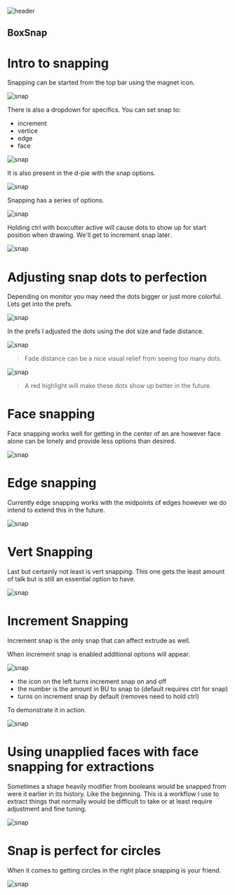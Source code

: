 ![header](img/banner.gif)

## BoxSnap

# Intro to snapping

Snapping can be started from the top bar using the magnet icon.

![snap](img/snap/s1.png)

There is also a dropdown for specifics. You can set snap to:

- increment
- vertice
- edge
- face

![snap](img/snap/s12.png)

It is also present in the d-pie with the snap options.

![snap](img/snap/s2.gif)

Snapping has a series of options.

![snap](img/snap/s3.png)

Holding ctrl with boxcutter active will cause dots to show up for start position when drawing. We'll get to increment snap later.

![snap](img/snap/s4.gif)

# Adjusting snap dots to perfection

Depending on monitor you may need the dots bigger or just more colorful. Lets get into the prefs.

![snap](img/snap/s7.gif)

In the prefs I adjusted the dots using the dot size and fade distance.

![snap](img/snap/s5.png)

> Fade distance can be a nice visual relief from seeing too many dots.

![snap](img/snap/s6.png)

> A red highlight will make these dots show up better in the future.

# Face snapping

Face snapping works well for getting in the center of an are however face alone can be lonely and provide less options than desired.

![snap](img/snap/s8.gif)

# Edge snapping

Currently edge snapping works with the midpoints of edges however we do intend to extend this in the future.

![snap](img/snap/s9.gif)

# Vert Snapping

Last but certainly not least is vert snapping. This one gets the least amount of talk but is still an essential option to have.

![snap](img/snap/s10.gif)

# Increment Snapping

Increment snap is the only snap that can affect extrude as well.

When increment snap is enabled additional options will appear.

![snap](img/snap/s12.png)

- the icon on the left turns increment snap on and off
- the number is the amount in BU to snap to (default requires ctrl for snap)
- turns on increment snap by default (removes need to hold ctrl)

To demonstrate it in action.

![snap](img/snap/s13.gif)

# Using unapplied faces with face snapping for extractions

Sometimes a shape heavily modifier from booleans would be snapped from were it earlier in its history. Like the beginning. This is a workflow I use to extract things that normally would be difficult to take or at least require adjustment and fine tuning.

![snap](img/snap/s11.gif)

# Snap is perfect for circles

When it comes to getting circles in the right place snapping is your friend.

![snap](img/snap/s14.gif)
